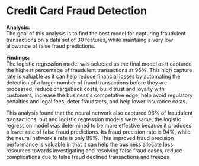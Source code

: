 # Credit Card Fraud Detection

**Analysis:**<br>
The goal of this analysis is to find the best model for capturing fraudulent transactions on a data set of 30 features, while maintaing a very low allowance of false fraud predictions.


**Findings:**<br>
The logistic regression model was selected as the final model as it captured the highest percentage of fraudulent transactions at 96%. This high capture rate is valuable as it can help reduce financial losses by automating the detection of a larger number of fraud transactions before they are processed, reduce chargeback costs, build trust and loyalty with customers, increase the business's competative edge, help avoid regulatory penalties and legal fees, deter fraudsters, and help lower insurance costs.  

This analysis found that the neural network also captured 96% of fraudulent transactions, but and logistic regression models were same, the logistic regression model was determined to be more effective because it produces a lower rate of false fraud predictions. Its fraud precision rate is 94%, while the neural network's rate is only 89%. This improved fraud precision performance is valuable in that it can help the business allocate less resources towards investigating and resolving false fraud cases, reduce complications due to false fraud declined transactions and freezes 


